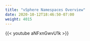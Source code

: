 ```yaml
---
title: "vSphere Namespaces Overview"
date: 2020-10-12T18:46:50-07:00
weight: 4015
---
```

{{< youtube aNFxnGwvU1k >}}
